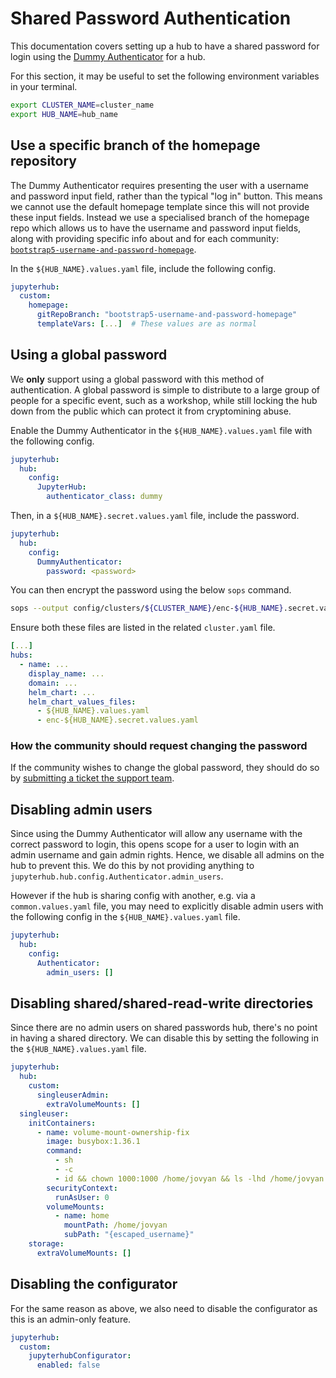 # Shared Password Authentication

This documentation covers setting up a hub to have a shared password for login using the [Dummy Authenticator](https://jupyterhub.readthedocs.io/en/stable/reference/authenticators.html#the-dummy-authenticator)
for a hub.

For this section, it may be useful to set the following environment variables in your terminal.

```bash
export CLUSTER_NAME=cluster_name
export HUB_NAME=hub_name
```

## Use a specific branch of the homepage repository

The Dummy Authenticator requires presenting the user with a username and password input field, rather than the typical "log in" button.
This means we cannot use the default homepage template since this will not provide these input fields.
Instead we use a specialised branch of the homepage repo which allows us to have the username and password input fields, along with providing specific info about and for each community: [`bootstrap5-username-and-password-homepage`](https://github.com/2i2c-org/default-hub-homepage/tree/bootstrap5-username-and-password-homepage).

In the `${HUB_NAME}.values.yaml` file, include the following config.

```yaml
jupyterhub:
  custom:
    homepage:
      gitRepoBranch: "bootstrap5-username-and-password-homepage"
      templateVars: [...]  # These values are as normal
```

## Using a global password

We **only** support using a global password with this method of authentication.
A global password is simple to distribute to a large group of people for a specific event, such as a workshop, while still locking the hub down from the public which can protect it from cryptomining abuse.

Enable the Dummy Authenticator in the `${HUB_NAME}.values.yaml` file with the following config.

```yaml
jupyterhub:
  hub:
    config:
      JupyterHub:
        authenticator_class: dummy
```

Then, in a `${HUB_NAME}.secret.values.yaml` file, include the password.

```yaml
jupyterhub:
  hub:
    config:
      DummyAuthenticator:
        password: <password>
```

You can then encrypt the password using the below `sops` command.

```bash
sops --output config/clusters/${CLUSTER_NAME}/enc-${HUB_NAME}.secret.values.yaml -e config/clusters/${CLUSTER_NAME}/${HUB_NAME}.secret.values.yaml
```

Ensure both these files are listed in the related `cluster.yaml` file.

```yaml
[...]
hubs:
  - name: ...
    display_name: ...
    domain: ...
    helm_chart: ...
    helm_chart_values_files:
      - ${HUB_NAME}.values.yaml
      - enc-${HUB_NAME}.secret.values.yaml
```

### How the community should request changing the password

If the community wishes to change the global password, they should do so by [submitting a ticket the support team](https://docs.2i2c.org/support/).

## Disabling admin users

Since using the Dummy Authenticator will allow any username with the correct password to login, this opens scope for a user to login with an admin username and gain admin rights.
Hence, we disable all admins on the hub to prevent this.
We do this by not providing anything to `jupyterhub.hub.config.Authenticator.admin_users`.

However if the hub is sharing config with another, e.g. via a `common.values.yaml` file, you may need to explicitly disable admin users with the following config in the `${HUB_NAME}.values.yaml` file.

```yaml
jupyterhub:
  hub:
    config:
      Authenticator:
        admin_users: []
```

## Disabling shared/shared-read-write directories

Since there are no admin users on shared passwords hub, there's no point in having a shared directory.
We can disable this by setting the following in the `${HUB_NAME}.values.yaml` file.

```yaml
jupyterhub:
  hub:
    custom:
      singleuserAdmin:
        extraVolumeMounts: []
  singleuser:
    initContainers:
      - name: volume-mount-ownership-fix
        image: busybox:1.36.1
        command:
          - sh
          - -c
          - id && chown 1000:1000 /home/jovyan && ls -lhd /home/jovyan
        securityContext:
          runAsUser: 0
        volumeMounts:
          - name: home
            mountPath: /home/jovyan
            subPath: "{escaped_username}"
    storage:
      extraVolumeMounts: []
```

## Disabling the configurator

For the same reason as above, we also need to disable the configurator as this is an admin-only feature.

```yaml
jupyterhub:
  custom:
    jupyterhubConfigurator:
      enabled: false
```

